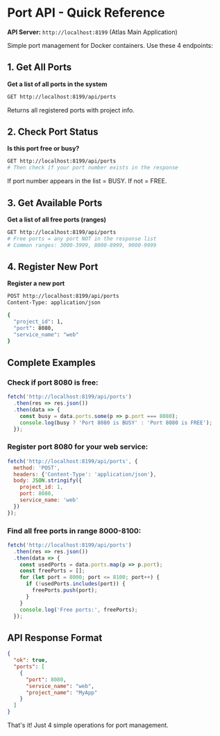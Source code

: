 # Port API - Quick Reference

**API Server:** `http://localhost:8199` (Atlas Main Application)

Simple port management for Docker containers. Use these 4 endpoints:

## 1. Get All Ports
**Get a list of all ports in the system**
```bash
GET http://localhost:8199/api/ports
```
Returns all registered ports with project info.

## 2. Check Port Status
**Is this port free or busy?**
```bash
GET http://localhost:8199/api/ports
# Then check if your port number exists in the response
```
If port number appears in the list = BUSY. If not = FREE.

## 3. Get Available Ports
**Get a list of all free ports (ranges)**
```bash
GET http://localhost:8199/api/ports
# Free ports = any port NOT in the response list
# Common ranges: 3000-3999, 8000-8999, 9000-9999
```

## 4. Register New Port
**Register a new port**
```bash
POST http://localhost:8199/api/ports
Content-Type: application/json

{
  "project_id": 1,
  "port": 8080,
  "service_name": "web"
}
```

## Complete Examples

### Check if port 8080 is free:
```javascript
fetch('http://localhost:8199/api/ports')
  .then(res => res.json())
  .then(data => {
    const busy = data.ports.some(p => p.port === 8080);
    console.log(busy ? 'Port 8080 is BUSY' : 'Port 8080 is FREE');
  });
```

### Register port 8080 for your web service:
```javascript
fetch('http://localhost:8199/api/ports', {
  method: 'POST',
  headers: {'Content-Type': 'application/json'},
  body: JSON.stringify({
    project_id: 1,
    port: 8080,
    service_name: 'web'
  })
});
```

### Find all free ports in range 8000-8100:
```javascript
fetch('http://localhost:8199/api/ports')
  .then(res => res.json())
  .then(data => {
    const usedPorts = data.ports.map(p => p.port);
    const freePorts = [];
    for (let port = 8000; port <= 8100; port++) {
      if (!usedPorts.includes(port)) {
        freePorts.push(port);
      }
    }
    console.log('Free ports:', freePorts);
  });
```

## API Response Format
```json
{
  "ok": true,
  "ports": [
    {
      "port": 8080,
      "service_name": "web",
      "project_name": "MyApp"
    }
  ]
}
```

That's it! Just 4 simple operations for port management.